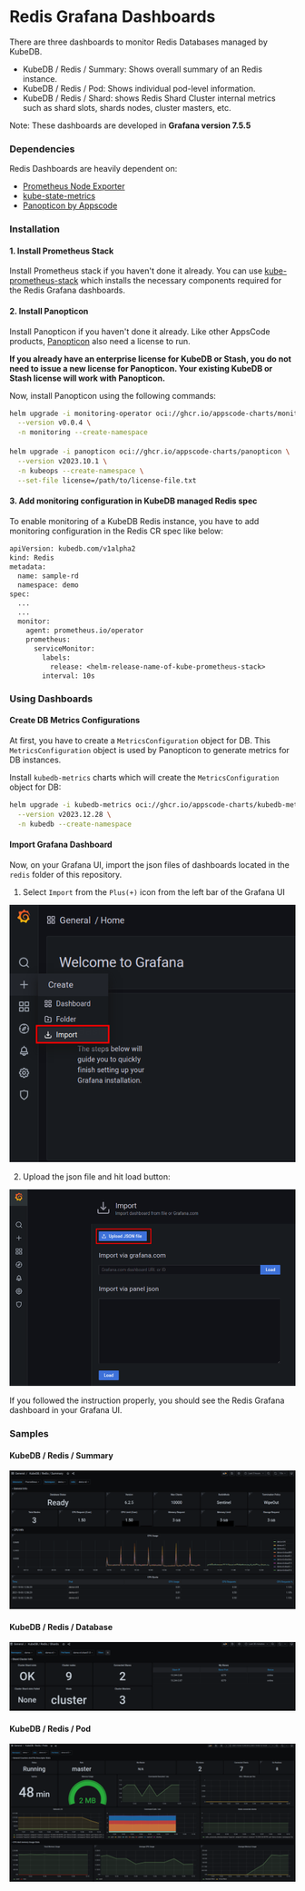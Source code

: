 # Redis Grafana Dashboards

There are three dashboards to monitor Redis Databases managed by KubeDB.

- KubeDB / Redis / Summary: Shows overall summary of an Redis instance.
- KubeDB / Redis / Pod: Shows individual pod-level information.
- KubeDB / Redis / Shard: shows Redis Shard Cluster internal metrics such as shard slots, shards nodes, cluster masters, etc.

Note: These dashboards are developed in **Grafana version 7.5.5**

### Dependencies

Redis Dashboards are heavily dependent on:

- [Prometheus Node Exporter](https://github.com/prometheus/node_exporter)
- [kube-state-metrics](https://github.com/kubernetes/kube-state-metrics)
- [Panopticon by Appscode](https://byte.builders/blog/post/introducing-panopticon/)


### Installation

#### 1. Install Prometheus Stack

Install Prometheus stack if you haven't done it already. You can use [kube-prometheus-stack](https://artifacthub.io/packages/helm/prometheus-community/kube-prometheus-stack) which installs the necessary components required for the Redis Grafana dashboards.

#### 2. Install Panopticon

Install Panopticon if you haven't done it already. Like other AppsCode products, [Panopticon](https://byte.builders/blog/post/introducing-panopticon/) also need a license to run.

**If you already have an enterprise license for KubeDB or Stash, you do not need to issue a new license for Panopticon. Your existing KubeDB or Stash license will work with Panopticon.**

Now, install Panopticon using the following commands:

```bash
helm upgrade -i monitoring-operator oci://ghcr.io/appscode-charts/monitoring-operator \
  --version v0.0.4 \
  -n monitoring --create-namespace

helm upgrade -i panopticon oci://ghcr.io/appscode-charts/panopticon \
  --version v2023.10.1 \
  -n kubeops --create-namespace \
  --set-file license=/path/to/license-file.txt
```

#### 3. Add monitoring configuration in KubeDB managed Redis spec

To enable monitoring of a KubeDB Redis instance, you have to add monitoring configuration in the Redis CR spec like below:

```
apiVersion: kubedb.com/v1alpha2
kind: Redis
metadata:
  name: sample-rd
  namespace: demo
spec:
  ...
  ...
  monitor:
    agent: prometheus.io/operator
    prometheus:
      serviceMonitor:
        labels:
          release: <helm-release-name-of-kube-prometheus-stack>
        interval: 10s
```

### Using Dashboards

#### Create DB Metrics Configurations

At first, you have to create a `MetricsConfiguration` object for DB. This `MetricsConfiguration` object is used by Panopticon to generate metrics for DB instances.

Install `kubedb-metrics` charts which will create the `MetricsConfiguration` object for DB:

```bash
helm upgrade -i kubedb-metrics oci://ghcr.io/appscode-charts/kubedb-metrics \
  --version v2023.12.28 \
  -n kubedb --create-namespace
```

#### Import Grafana Dashboard

Now, on your Grafana UI, import the json files of dashboards located in the `redis` folder of this repository.


1. Select `Import` from the `Plus(+)` icon from the left bar of the Grafana UI

![Import New Dashboard](/redis/images/import_dashboard_1.png)

2. Upload the json file and hit load button:

![Upload Dashboard JSON](/redis/images/import_dashboard_2.png)


If you followed the instruction properly, you should see the Redis Grafana dashboard in your Grafana UI.

### Samples

####  KubeDB / Redis / Summary

![KubeDB / Redis / Summary](/redis/images/kubedb-redis-summary.png)

#### KubeDB / Redis / Database

![KubeDB / Redis / Shard](/redis/images/kubedb-redis-shard.png)

#### KubeDB / Redis / Pod

![KubeDB / Redis / Pod](/redis/images/kubedb-redis-pod.png)